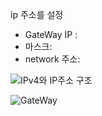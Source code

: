ip 주소를 설정
- GateWay IP : 
- 마스크:
- network 주소:

![IPv4와 IP주소 구조](https://user-images.githubusercontent.com/51119920/217760756-a070955d-1ba8-49fe-bd77-97ab15487e27.png)

![GateWay](https://user-images.githubusercontent.com/51119920/217760767-cf0b6467-8426-4575-bc29-f0db915d7eb9.png)
